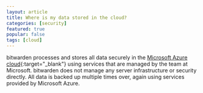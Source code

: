 ```yaml
---
layout: article
title: Where is my data stored in the cloud?
categories: [security]
featured: true
popular: false
tags: [cloud]
---
```


bitwarden processes and stores all data securely in the [Microsoft Azure cloud](https://en.wikipedia.org/wiki/Microsoft_Azure){:target="_blank"} using services that are managed by the team at Microsoft. bitwarden does not manage any server infrastructure or security directly. All data is backed up multiple times over, again using services provided by Microsoft Azure.
